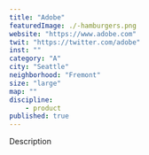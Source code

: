 ```yaml
---
title: "Adobe"
featuredImage: ./-hamburgers.png
website: "https://www.adobe.com"
twit: "https://twitter.com/adobe"
inst: ""
category: "A"
city: "Seattle"
neighborhood: "Fremont"
size: "large"
map: ""
discipline:
    - product
published: true
---
```


Description
